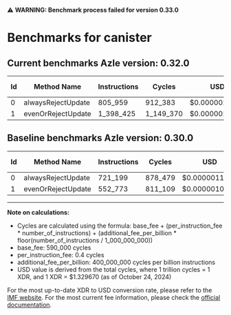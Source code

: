 ⚠️ **WARNING: Benchmark process failed for version 0.33.0**

# Benchmarks for canister

## Current benchmarks Azle version: 0.32.0

| Id  | Method Name        | Instructions | Cycles    | USD           | USD/Million Calls | Change                            |
| --- | ------------------ | ------------ | --------- | ------------- | ----------------- | --------------------------------- |
| 0   | alwaysRejectUpdate | 805_959      | 912_383   | $0.0000012132 | $1.21             | <font color="red">+84_760</font>  |
| 1   | evenOrRejectUpdate | 1_398_425    | 1_149_370 | $0.0000015283 | $1.52             | <font color="red">+845_652</font> |

## Baseline benchmarks Azle version: 0.30.0

| Id  | Method Name        | Instructions | Cycles  | USD           | USD/Million Calls |
| --- | ------------------ | ------------ | ------- | ------------- | ----------------- |
| 0   | alwaysRejectUpdate | 721_199      | 878_479 | $0.0000011681 | $1.16             |
| 1   | evenOrRejectUpdate | 552_773      | 811_109 | $0.0000010785 | $1.07             |

---

**Note on calculations:**

- Cycles are calculated using the formula: base_fee + (per_instruction_fee \* number_of_instructions) + (additional_fee_per_billion \* floor(number_of_instructions / 1_000_000_000))
- base_fee: 590_000 cycles
- per_instruction_fee: 0.4 cycles
- additional_fee_per_billion: 400_000_000 cycles per billion instructions
- USD value is derived from the total cycles, where 1 trillion cycles = 1 XDR, and 1 XDR = $1.329670 (as of October 24, 2024)

For the most up-to-date XDR to USD conversion rate, please refer to the [IMF website](https://www.imf.org/external/np/fin/data/rms_sdrv.aspx).
For the most current fee information, please check the [official documentation](https://internetcomputer.org/docs/current/developer-docs/gas-cost#execution).
